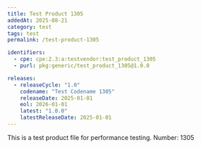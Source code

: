 ```yaml
---
title: Test Product 1305
addedAt: 2025-08-21
category: test
tags: test
permalink: /test-product-1305

identifiers:
  - cpe: cpe:2.3:a:testvendor:test_product_1305
  - purl: pkg:generic/test_product_1305@1.0.0

releases:
  - releaseCycle: "1.0"
    codename: "Test Codename 1305"
    releaseDate: 2025-01-01
    eol: 2026-01-01
    latest: "1.0.0"
    latestReleaseDate: 2025-01-01
---
```


This is a test product file for performance testing. Number: 1305

